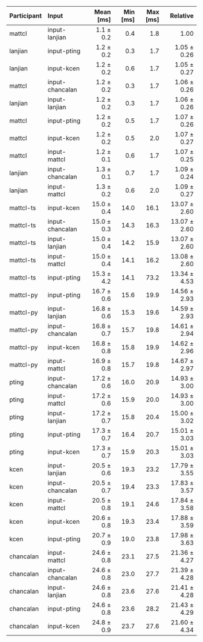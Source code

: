 | Participant | Input | Mean [ms] | Min [ms] | Max [ms] | Relative |
|:---|:---|---:|---:|---:|---:|
| mattcl | input-lanjian | 1.1 ± 0.2 | 0.4 | 1.8 | 1.00 |
| lanjian | input-pting | 1.2 ± 0.2 | 0.3 | 1.7 | 1.05 ± 0.26 |
| lanjian | input-kcen | 1.2 ± 0.2 | 0.6 | 1.7 | 1.05 ± 0.27 |
| mattcl | input-chancalan | 1.2 ± 0.2 | 0.3 | 1.7 | 1.06 ± 0.26 |
| lanjian | input-lanjian | 1.2 ± 0.2 | 0.3 | 1.7 | 1.06 ± 0.26 |
| mattcl | input-pting | 1.2 ± 0.2 | 0.5 | 1.7 | 1.07 ± 0.26 |
| mattcl | input-kcen | 1.2 ± 0.2 | 0.5 | 2.0 | 1.07 ± 0.27 |
| mattcl | input-mattcl | 1.2 ± 0.1 | 0.6 | 1.7 | 1.07 ± 0.25 |
| lanjian | input-chancalan | 1.3 ± 0.1 | 0.7 | 1.7 | 1.09 ± 0.24 |
| lanjian | input-mattcl | 1.3 ± 0.2 | 0.6 | 2.0 | 1.09 ± 0.27 |
| mattcl-ts | input-kcen | 15.0 ± 0.4 | 14.0 | 16.1 | 13.07 ± 2.60 |
| mattcl-ts | input-chancalan | 15.0 ± 0.3 | 14.3 | 16.3 | 13.07 ± 2.60 |
| mattcl-ts | input-lanjian | 15.0 ± 0.4 | 14.2 | 15.9 | 13.07 ± 2.60 |
| mattcl-ts | input-mattcl | 15.0 ± 0.4 | 14.1 | 16.2 | 13.08 ± 2.60 |
| mattcl-ts | input-pting | 15.3 ± 4.2 | 14.1 | 73.2 | 13.34 ± 4.53 |
| mattcl-py | input-pting | 16.7 ± 0.6 | 15.6 | 19.9 | 14.56 ± 2.93 |
| mattcl-py | input-lanjian | 16.8 ± 0.6 | 15.3 | 19.6 | 14.59 ± 2.93 |
| mattcl-py | input-chancalan | 16.8 ± 0.7 | 15.7 | 19.8 | 14.61 ± 2.94 |
| mattcl-py | input-kcen | 16.8 ± 0.8 | 15.8 | 19.9 | 14.62 ± 2.96 |
| mattcl-py | input-mattcl | 16.9 ± 0.8 | 15.7 | 19.8 | 14.67 ± 2.97 |
| pting | input-chancalan | 17.2 ± 0.6 | 16.0 | 20.9 | 14.93 ± 3.00 |
| pting | input-mattcl | 17.2 ± 0.6 | 15.9 | 20.0 | 14.93 ± 3.00 |
| pting | input-lanjian | 17.2 ± 0.7 | 15.8 | 20.4 | 15.00 ± 3.02 |
| pting | input-pting | 17.3 ± 0.7 | 16.4 | 20.7 | 15.01 ± 3.03 |
| pting | input-kcen | 17.3 ± 0.7 | 15.9 | 20.3 | 15.01 ± 3.03 |
| kcen | input-lanjian | 20.5 ± 0.6 | 19.3 | 23.2 | 17.79 ± 3.55 |
| kcen | input-chancalan | 20.5 ± 0.7 | 19.4 | 23.3 | 17.83 ± 3.57 |
| kcen | input-mattcl | 20.5 ± 0.8 | 19.1 | 24.6 | 17.84 ± 3.58 |
| kcen | input-kcen | 20.6 ± 0.8 | 19.3 | 23.4 | 17.88 ± 3.59 |
| kcen | input-pting | 20.7 ± 0.9 | 19.0 | 23.8 | 17.98 ± 3.63 |
| chancalan | input-mattcl | 24.6 ± 0.8 | 23.1 | 27.5 | 21.36 ± 4.27 |
| chancalan | input-chancalan | 24.6 ± 0.8 | 23.0 | 27.7 | 21.39 ± 4.28 |
| chancalan | input-lanjian | 24.6 ± 0.8 | 23.6 | 27.6 | 21.41 ± 4.28 |
| chancalan | input-pting | 24.6 ± 0.8 | 23.6 | 28.2 | 21.43 ± 4.29 |
| chancalan | input-kcen | 24.8 ± 0.9 | 23.7 | 27.6 | 21.60 ± 4.34 |
